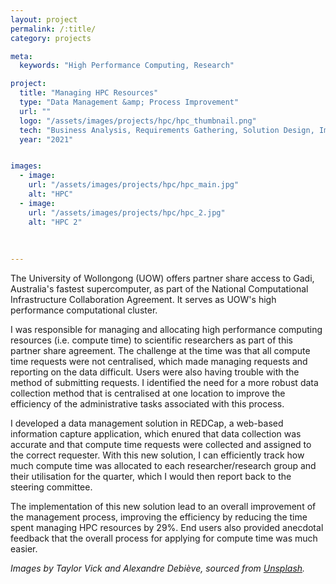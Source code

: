 ```yaml
---
layout: project
permalink: /:title/
category: projects

meta:
  keywords: "High Performance Computing, Research"

project:
  title: "Managing HPC Resources"
  type: "Data Management &amp; Process Improvement"
  url: ""
  logo: "/assets/images/projects/hpc/hpc_thumbnail.png"
  tech: "Business Analysis, Requirements Gathering, Solution Design, Implementation, REDCap"
  year: "2021"


images:
  - image:
    url: "/assets/images/projects/hpc/hpc_main.jpg"
    alt: "HPC"
  - image:
    url: "/assets/images/projects/hpc/hpc_2.jpg"
    alt: "HPC 2"
  
 
  
---
```

<p>The University of Wollongong (UOW) offers partner share access to Gadi, Australia's fastest supercomputer, as part of the National Computational Infrastructure Collaboration Agreement. It serves as UOW's high performance computational cluster.</p>

<p>I was responsible for managing and allocating high performance computing resources (i.e. compute time) to scientific researchers as part of this partner share agreement. The challenge at the time was that all compute time requests were not centralised, which made managing requests and reporting on the data difficult. Users were also having trouble with the method of submitting requests. I identified the need for a more robust data collection method that is centralised at one location to improve the efficiency of the administrative tasks associated with this process.</p>

<p>I developed a data management solution in REDCap, a web-based information capture application, which enured that data collection was accurate and that compute time requests were collected and assigned to the correct requester. With this new solution, I can efficiently track how much compute time was allocated to each researcher/research group and their utilisation for the quarter, which I would then report back to the steering committee.</p> 

<p>The implementation of this new solution lead to an overall improvement of the management process, improving the efficiency by reducing the time spent managing HPC resources by 29%. End users also provided anecdotal feedback that the overall process for applying for compute time was much easier.</p> 

<p><em>Images by Taylor Vick and Alexandre Debiève, sourced from <a href="https://unsplash.com/" target="_blank">Unsplash</a>.</em></p>